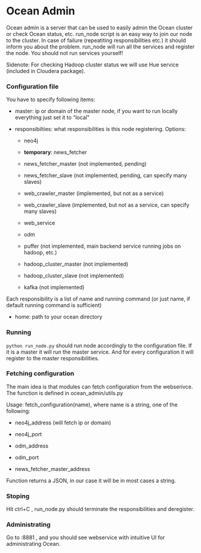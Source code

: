 # Ocean Admin

Ocean admin is a server that can be used to easily admin the Ocean cluster
or check Ocean status, etc. run_node script is an easy way to join our node
to the cluster. In case of failure (repeatiting responsibilities etc.) it
should inform you about the problem. run_node will run all the services and register the node. You should not
run services yourself!

Sidenote: For checking Hadoop cluster status we will use Hue service (included in Cloudera package).


### Configuration file

You have to specify following items:

* master: ip or domain of the master node, if you want to run locally everything just set it to "local"

* responsibilties: what responsibilities is this node registering. Options:

    * neo4j

    * **temporary**: news_fetcher

    * news_fetcher_master (not implemented, pending)

    * news_fetcher_slave (not implemented, pending, can specify many slaves)

    * web_crawler_master (implemented, but not as a service)

    * web_crawler_slave (implemented, but not as a service, can specify many slaves)

    * web_service

    * odm

    * puffer (not implemented, main backend service running jobs on hadoop, etc.)

    * hadoop_cluster_master (not implemented)

    * hadoop_cluster_slave (not implemented)

    * kafka (not implemented)

Each responsibility is a list of name and running command (or just name, if default
running command is sufficient)

* home: path to your ocean directory

### Running

`python run_node.py` should run node accordingly to the configuration file. If it is
a master it will run the master service. And for every configuration it will register
to the master responsibilities.


### Fetching configuration

The main idea is that modules can fetch configuration from the webserivce. The function
is defined in ocean_admin/utils.py

Usage: fetch_configuration(name), where name is a string, one of the following:

* neo4j_address (will fetch ip or domain)

* neo4j_port

* odm_address

* odm_port

* news_fetcher_master_address

Function returns a JSON, in our case it will be in most cases a string.


### Stoping

Hit ctrl+C , run_node.py should terminate the responsibilities and deregister.

### Administrating

Go to <master>:8881  , and you should see webservice with intuitive UI for administrating Ocean.